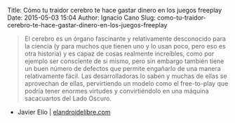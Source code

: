 Title: Cómo tu traidor cerebro te hace gastar dinero en los juegos freeplay
Date: 2015-05-03 15:04
Author: Ignacio Cano
Slug: como-tu-traidor-cerebro-te-hace-gastar-dinero-en-los-juegos-freeplay

> El cerebro es un órgano fascinante y relativamente desconocido para la
> ciencia (y para muchos que tienen uno y lo usan poco, pero eso es otra
> historia) y es capaz de cosas realmente increíbles, como por ejemplo
> ser consciente de si mismo, pero sin embargo también tiene un buen
> número de defectos que permite engañarlo de una manera relativamente
> fácil. Las desarrolladoras lo saben y muchas de ellas se aprovechan de
> ellas, pervirtiendo un modelo como el free-to-play que podría tener
> enormes virtudes y convirtiéndolo en una máquina sacacuartos del Lado
> Oscuro.

- Javier Elío | [elandroidelibre.com][]

  [elandroidelibre.com]: http://www.elandroidelibre.com/2015/05/como-tu-traidor-cerebro-te-hace-gastar-dinero-en-los-juegos-free-to-play.html
    "Cómo tu traidor cerebro te hace gastar dinero en los juegos freeplay"

